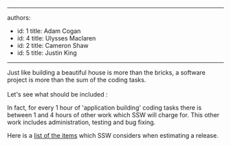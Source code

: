 

---
authors:
  - id: 1
    title: Adam Cogan
  - id: 4
    title: Ulysses Maclaren
  - id: 2
    title: Cameron Shaw
  - id: 5
    title: Justin King
---




<span class='intro'> Just like building a beautiful house is more than the bricks, a software project is more than the sum of the coding tasks. <br>
<br>
Let's see what should be included &#58; 
 </span>


  <p>In fact, for every 1 hour of 'application building' coding tasks there is between 1 and 4 hours of other work which SSW will charge for. This&#160;other work includes administration, testing and bug fixing.</p>
<p>Here is a <a href="/Management/RulesToBetterProjectManagement/Pages/ReleaseEstimationProcess.aspx">list of the items</a> which SSW considers when estimating a release.</p>




